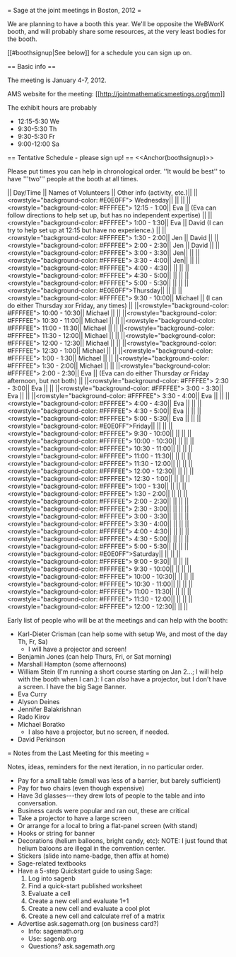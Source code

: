 = Sage at the joint meetings in Boston, 2012 =

We are planning to have a booth this year.   We'll be opposite the WeBWorK booth, and will probably share some resources, at the very least bodies for the booth.

[[#boothsignup|See below]] for a schedule you can sign up on.

== Basic info ==

The meeting is January 4-7, 2012.

AMS website for the meeting: [[http://jointmathematicsmeetings.org/jmm]]

The exhibit hours are probably

 * 12:15-5:30 We
 * 9:30-5:30 Th 
 * 9:30-5:30 Fr 
 * 9:00-12:00 Sa


== Tentative Schedule - please sign up! ==
<<Anchor(boothsignup)>>

Please put times you can help in chronological order.  ''It would be best'' to have '''two''' people at the booth at all times.

|| Day/Time || Names of Volunteers || Other info (activity, etc.)||
||<rowstyle="background-color: #E0E0FF"> Wednesday|| || ||
||<rowstyle="background-color: #FFFFEE"> 12:15 - 1:00|| Eva || (Eva can follow directions to help set up, but has no independent expertise) ||
||<rowstyle="background-color: #FFFFEE"> 1:00 - 1:30|| Eva || David (I can try to help set up at 12:15 but have no experience.) ||
||<rowstyle="background-color: #FFFFEE"> 1:30 - 2:00|| Jen || David ||
||<rowstyle="background-color: #FFFFEE"> 2:00 - 2:30|| Jen || David ||
||<rowstyle="background-color: #FFFFEE"> 3:00 - 3:30|| Jen|| ||
||<rowstyle="background-color: #FFFFEE"> 3:30 - 4:00|| Jen|| ||
||<rowstyle="background-color: #FFFFEE"> 4:00 - 4:30|| || ||
||<rowstyle="background-color: #FFFFEE"> 4:30 - 5:00|| || ||
||<rowstyle="background-color: #FFFFEE"> 5:00 - 5:30|| || ||
||<rowstyle="background-color: #E0E0FF">Thursday|| || ||
||<rowstyle="background-color: #FFFFEE"> 9:30 - 10:00|| Michael || (I can do either Thursday xor Friday, any times) ||
||<rowstyle="background-color: #FFFFEE"> 10:00 - 10:30|| Michael || ||
||<rowstyle="background-color: #FFFFEE"> 10:30 - 11:00|| Michael || ||
||<rowstyle="background-color: #FFFFEE"> 11:00 - 11:30|| Michael || ||
||<rowstyle="background-color: #FFFFEE"> 11:30 - 12:00|| Michael || ||
||<rowstyle="background-color: #FFFFEE"> 12:00 - 12:30|| Michael || ||
||<rowstyle="background-color: #FFFFEE"> 12:30 - 1:00|| Michael || ||
||<rowstyle="background-color: #FFFFEE"> 1:00 - 1:30|| Michael || ||
||<rowstyle="background-color: #FFFFEE"> 1:30 - 2:00|| Michael || ||
||<rowstyle="background-color: #FFFFEE"> 2:00 - 2:30|| Eva || (Eva can do either Thursday *or* Friday afternoon, but not both) ||
||<rowstyle="background-color: #FFFFEE"> 2:30 - 3:00|| Eva || ||
||<rowstyle="background-color: #FFFFEE"> 3:00 - 3:30|| Eva || ||
||<rowstyle="background-color: #FFFFEE"> 3:30 - 4:00|| Eva || ||
||<rowstyle="background-color: #FFFFEE"> 4:00 - 4:30|| Eva || ||
||<rowstyle="background-color: #FFFFEE"> 4:30 - 5:00|| Eva || ||
||<rowstyle="background-color: #FFFFEE"> 5:00 - 5:30|| Eva || ||
||<rowstyle="background-color: #E0E0FF">Friday|| || ||
||<rowstyle="background-color: #FFFFEE"> 9:30 - 10:00|| || ||
||<rowstyle="background-color: #FFFFEE"> 10:00 - 10:30|| || ||
||<rowstyle="background-color: #FFFFEE"> 10:30 - 11:00|| || ||
||<rowstyle="background-color: #FFFFEE"> 11:00 - 11:30|| || ||
||<rowstyle="background-color: #FFFFEE"> 11:30 - 12:00|| || ||
||<rowstyle="background-color: #FFFFEE"> 12:00 - 12:30|| || ||
||<rowstyle="background-color: #FFFFEE"> 12:30 - 1:00|| || ||
||<rowstyle="background-color: #FFFFEE"> 1:00 - 1:30|| || ||
||<rowstyle="background-color: #FFFFEE"> 1:30 - 2:00|| || ||
||<rowstyle="background-color: #FFFFEE"> 2:00 - 2:30|| || ||
||<rowstyle="background-color: #FFFFEE"> 2:30 - 3:00|| || ||
||<rowstyle="background-color: #FFFFEE"> 3:00 - 3:30|| || ||
||<rowstyle="background-color: #FFFFEE"> 3:30 - 4:00|| || ||
||<rowstyle="background-color: #FFFFEE"> 4:00 - 4:30|| || ||
||<rowstyle="background-color: #FFFFEE"> 4:30 - 5:00|| || ||
||<rowstyle="background-color: #FFFFEE"> 5:00 - 5:30|| || ||
||<rowstyle="background-color: #E0E0FF">Saturday|| || ||
||<rowstyle="background-color: #FFFFEE"> 9:00 - 9:30|| || ||
||<rowstyle="background-color: #FFFFEE"> 9:30 - 10:00|| || ||
||<rowstyle="background-color: #FFFFEE"> 10:00 - 10:30|| || ||
||<rowstyle="background-color: #FFFFEE"> 10:30 - 11:00|| || ||
||<rowstyle="background-color: #FFFFEE"> 11:00 - 11:30|| || ||
||<rowstyle="background-color: #FFFFEE"> 11:30 - 12:00|| || ||
||<rowstyle="background-color: #FFFFEE"> 12:00 - 12:30|| || ||



Early list of people who will be at the meetings and can help with the booth:

 * Karl-Dieter Crisman (can help some with setup We, and most of the day Th, Fr, Sa)
   * I will have a projector and screen!
 * Benjamin Jones (can help Thurs, Fri, or Sat morning)
 * Marshall Hampton (some afternoons)
 * William Stein (I'm running a short course starting on Jan 2...; I will help with the booth when I can.): I can *also* have a projector, but I don't have a screen.  I have the big Sage Banner.
 * Eva Curry
 * Alyson Deines
 * Jennifer Balakrishnan
 * Rado Kirov
 * Michael Boratko
   * I also have a projector, but no screen, if needed.
 * David Perkinson


= Notes from the Last Meeting for this meeting =

Notes, ideas, reminders for the next iteration, in no particular order.

 * Pay for a small table (small was less of a barrier, but barely sufficient)
 * Pay for two chairs (even though expensive)
 * Have 3d glasses---they drew lots of people to the table and into conversation.
 * Business cards were popular and ran out, these are critical
 * Take a projector to have a large screen
 * Or arrange for a local to bring a flat-panel screen (with stand)
 * Hooks or string for banner
 * Decorations (helium balloons, bright candy, etc):  NOTE: I just found that helium baloons are illegal in the convention center.
 * Stickers (slide into name-badge, then affix at home)
 * Sage-related textbooks
 * Have a 5-step Quickstart guide to using Sage:
    1. Log into sagenb
    1. Find a quick-start published worksheet
    1. Evaluate a cell
    1. Create a new cell and evaluate 1+1
    1. Create a new cell and evaluate a cool plot
    1. Create a new cell and calculate rref of a matrix
 * Advertise ask.sagemath.org (on business card?)
    * Info: sagemath.org
    * Use: sagenb.org
    * Questions?  ask.sagemath.org
